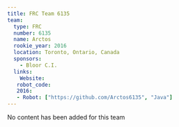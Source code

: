 ```yaml
---
title: FRC Team 6135
team:
  type: FRC
  number: 6135
  name: Arctos
  rookie_year: 2016
  location: Toronto, Ontario, Canada
  sponsors:
    - Bloor C.I.
  links:
    Website: 
   robot_code:
   2016:
   - Robot: ["https://github.com/Arctos6135", "Java"]
---
```

No content has been added for this team
